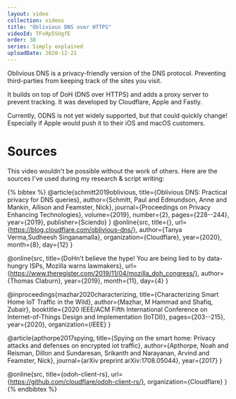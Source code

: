 ```yaml
---
layout: video
collection: videos
title: "Oblivious DNS over HTTPS"
videoId: TFvRp5SUgfE
order: 38
series: Simply explained
uploadDate: 2020-12-21
---
```


Oblivious DNS is a privacy-friendly version of the DNS protocol. Preventing third-parties from keeping track of the sites you visit.

It builds on top of DoH (DNS over HTTPS) and adds a proxy server to prevent tracking. It was developed by Cloudflare, Apple and Fastly. 

Currently, ODNS is not yet widely supported, but that could quickly change! Especially if Apple would push it to their iOS and macOS customers.

# Sources
This video wouldn't be possible without the work of others. Here are the sources I've used during my research & script writing:

{% bibtex %}
@article{schmitt2019oblivious,
  title={Oblivious DNS: Practical privacy for DNS queries},
  author={Schmitt, Paul and Edmundson, Anne and Mankin, Allison and Feamster, Nick},
  journal={Proceedings on Privacy Enhancing Technologies},
  volume={2019},
  number={2},
  pages={228--244},
  year={2019},
  publisher={Sciendo}
}
@online{src,
    title={},
    url={https://blog.cloudflare.com/oblivious-dns/},
    author={Tanya Verma,Sudheesh Singanamalla},
    organization={Cloudflare},
    year={2020},
    month={8},
    day={12}
}

@online{src,
    title={DoHn't believe the hype! You are being lied to by data-hungry ISPs, Mozilla warns lawmakers},
    url={https://www.theregister.com/2019/11/04/mozilla_doh_congress/},
    author={Thomas Claburn},
    year={2019},
    month={11},
    day={4}
}

@inproceedings{mazhar2020characterizing,
  title={Characterizing Smart Home IoT Traffic in the Wild},
  author={Mazhar, M Hammad and Shafiq, Zubair},
  booktitle={2020 IEEE/ACM Fifth International Conference on Internet-of-Things Design and Implementation (IoTDI)},
  pages={203--215},
  year={2020},
  organization={IEEE}
}

@article{apthorpe2017spying,
  title={Spying on the smart home: Privacy attacks and defenses on encrypted iot traffic},
  author={Apthorpe, Noah and Reisman, Dillon and Sundaresan, Srikanth and Narayanan, Arvind and Feamster, Nick},
  journal={arXiv preprint arXiv:1708.05044},
  year={2017}
}

@online{src,
    title={odoh-client-rs},
    url={https://github.com/cloudflare/odoh-client-rs/},
    organization={Cloudflare}
}
{% endbibtex %}